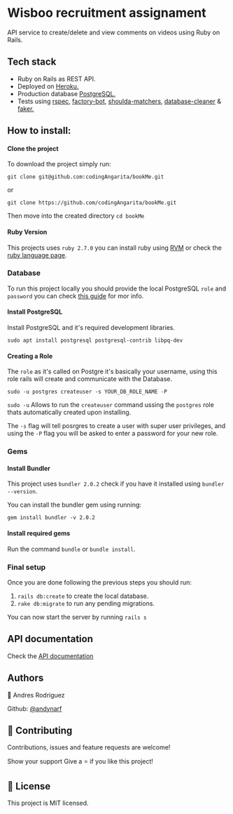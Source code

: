 # Wisboo recruitment assignament

API service to create/delete and view comments on videos using Ruby on Rails.

## Tech stack

* Ruby on Rails as REST API.
* Deployed on [Heroku.](https://www.heroku.com/)
* Production database [PostgreSQL.](https://www.postgresql.org/)
* Tests using [rspec](https://github.com/rspec/rspec-rails), [factory-bot](https://github.com/thoughtbot/factory_bot_rails), [shoulda-matchers](https://github.com/thoughtbot/shoulda-matchers), [database-cleaner](https://github.com/DatabaseCleaner/database_cleaner) & [faker.](https://github.com/faker-ruby/faker)

## How to install:



#### Clone the project

To download the project simply run: 

`git clone git@github.com:codingAngarita/bookMe.git`

or

`git clone https://github.com/codingAngarita/bookMe.git`

Then move into the created directory `cd bookMe`

#### Ruby Version

This projects uses `ruby 2.7.0` you can install ruby using [RVM](https://rvm.io/) or check the [ruby language page](https://www.ruby-lang.org/es/).

### Database

To run this project locally you should provide the local PostgreSQL `role` and `password` you can check [this guide](https://www.digitalocean.com/community/tutorials/how-to-set-up-ruby-on-rails-with-postgres) for mor info.

#### Install PostgreSQL

Install PostgreSQL and it's required development libraries.

`sudo apt install postgresql postgresql-contrib libpq-dev`

#### Creating a Role

The `role` as it's called on Postgre it's basically your username, using this role rails will create and communicate with the Database.

`sudo -u postgres createuser -s YOUR_DB_ROLE_NAME -P`

`sudo -u` Allows to run the `createuser` command ussing the `postgres` role thats automatically created upon installing.

The `-s` flag will tell posrgres to create a user with super user privileges, and using the `-P` flag you will be asked to enter a password for your new role.


### Gems

#### Install Bundler

This project uses `bundler 2.0.2` check if you have it installed using `bundler --version`.

You can install the bundler gem using running:

`gem install bundler -v 2.0.2`

#### Install required gems

Run the command `bundle` or `bundle install`.

### Final setup

Once you are done following the previous steps you should run:

1. `rails db:create` to create the local database.
2. `rake db:migrate` to run any pending migrations.

You can now start the server by running `rails s`


## API documentation 

Check the [API documentation](https://web.postman.co/collections/11604206-26ea5629-87d7-4411-96e4-e04e14bc843b?version=latest&workspace=23cf6137-c662-4f5d-8f89-aeeaabcc63e4)


## Authors
  👤 Andres Rodriguez

Github: [@andynarf](https://github.com/andynarf)

## 🤝 Contributing
Contributions, issues and feature requests are welcome!

Show your support
Give a ⭐️ if you like this project!


## 📝 License
This project is MIT licensed.